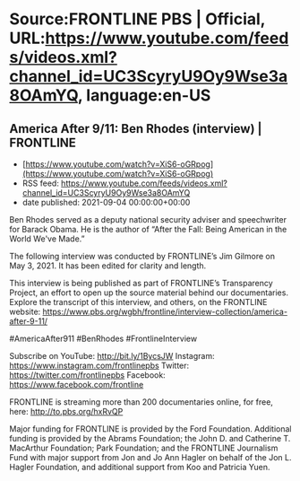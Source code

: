 # Source:FRONTLINE PBS | Official, URL:https://www.youtube.com/feeds/videos.xml?channel_id=UC3ScyryU9Oy9Wse3a8OAmYQ, language:en-US

## America After 9/11: Ben Rhodes (interview) | FRONTLINE
 - [https://www.youtube.com/watch?v=XiS6-oGRpog](https://www.youtube.com/watch?v=XiS6-oGRpog)
 - RSS feed: https://www.youtube.com/feeds/videos.xml?channel_id=UC3ScyryU9Oy9Wse3a8OAmYQ
 - date published: 2021-09-04 00:00:00+00:00

Ben Rhodes served as a deputy national security adviser and speechwriter for Barack Obama. He is the author of “After the Fall: Being American in the World We've Made.”

The following interview was conducted by FRONTLINE’s Jim Gilmore on May 3, 2021. It has been edited for clarity and length.

This interview is being published as part of FRONTLINE’s Transparency Project, an effort to open up the source material behind our documentaries. Explore the transcript of this interview, and others, on the FRONTLINE website: https://www.pbs.org/wgbh/frontline/interview-collection/america-after-9-11/
 
#AmericaAfter911 #BenRhodes #FrontlineInterview
 
Subscribe on YouTube: http://bit.ly/1BycsJW 
Instagram: https://www.instagram.com/frontlinepbs 
Twitter: https://twitter.com/frontlinepbs 
Facebook: https://www.facebook.com/frontline 

FRONTLINE is streaming more than 200 documentaries online, for free, here: http://to.pbs.org/hxRvQP
 
Major funding for FRONTLINE is provided by the Ford Foundation. Additional funding is provided by the Abrams Foundation; the John D. and Catherine T. MacArthur Foundation; Park Foundation; and the FRONTLINE Journalism Fund with major support from Jon and Jo Ann Hagler on behalf of the Jon L. Hagler Foundation, and additional support from Koo and Patricia Yuen.

